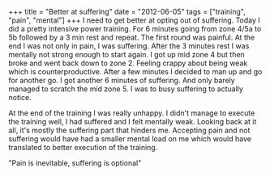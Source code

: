 +++
title = "Better at suffering"
date = "2012-06-05"
tags = ["training", "pain", "mental"]
+++
I need to get better at opting out of suffering. Today I did a pretty intensive power training. For 6 minutes going from zone 4/5a to 5b followed by a 3 min rest and repeat. The first round was painful. At the end I was not only in pain, I was suffering. After the 3 minutes rest I was mentally not strong enough to start again. I got up mid zone 4 but then broke and went back down to  zone 2. Feeling crappy about being weak which is counterproductive. After a few minutes I decided to man up and go for another go. I got another 6 minutes of suffering. And only barely managed to scratch the mid zone 5. I was to busy suffering to actually notice.

At the end of the training I was really unhappy. I didn't manage to execute the training well, I had suffered and I felt mentally weak. Looking back at it all, it's mostly the suffering part that hinders me. Accepting pain and not suffering would have had a smaller mental load on me which would have translated to better execution of the training.

"Pain is inevitable, suffering is optional"
